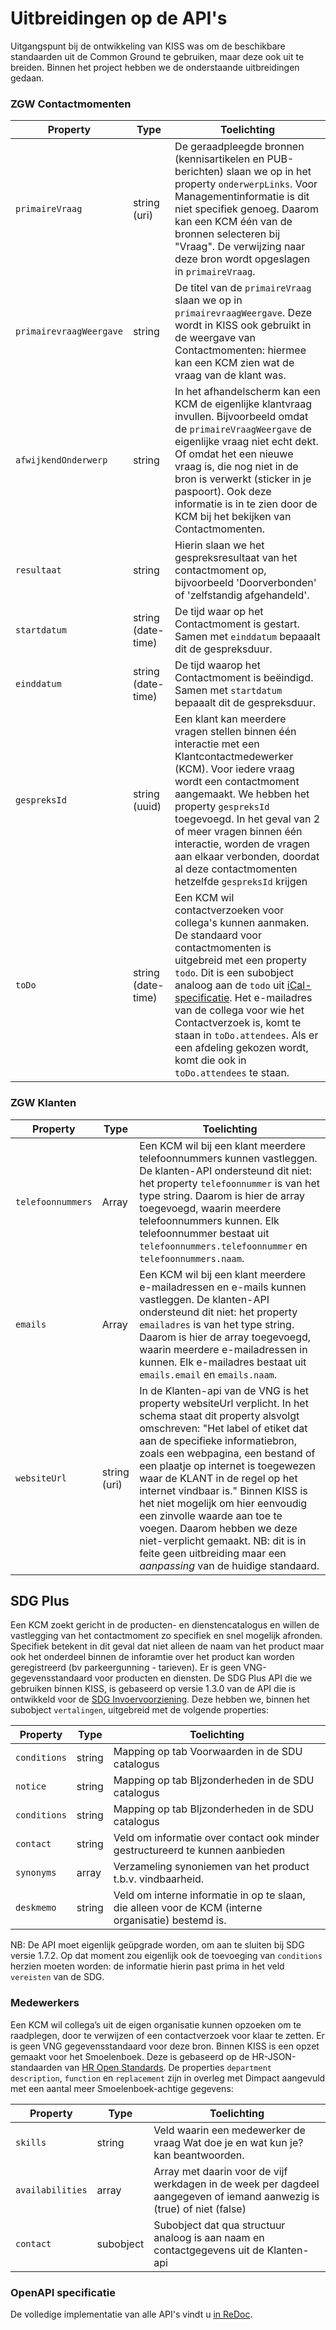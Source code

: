 <link rel="stylesheet" type="text/css" href="style.css">

# Uitbreidingen op de API's

Uitgangspunt bij de ontwikkeling van KISS was om de beschikbare standaarden uit de Common Ground te gebruiken, maar deze ook uit te breiden. Binnen het project hebben we de onderstaande  uitbreidingen gedaan. 

### ZGW Contactmomenten

| Property  | Type | Toelichting |
|--------|--------|--------|
| `primaireVraag` | string (uri) | De geraadpleegde bronnen (kennisartikelen en PUB-berichten) slaan we op in het property `onderwerpLinks`. Voor Managementinformatie is dit niet specifiek genoeg. Daarom kan een KCM één van de bronnen selecteren bij "Vraag". De verwijzing naar deze bron wordt opgeslagen in `primaireVraag`. |
| `primairevraagWeergave` | string | De titel van de `primaireVraag` slaan we op in `primairevraagWeergave`. Deze wordt in KISS ook gebruikt in de weergave van Contactmomenten: hiermee kan een KCM zien wat de vraag van de klant was. |
| `afwijkendOnderwerp` | string | In het afhandelscherm kan een KCM de eigenlijke klantvraag invullen. Bijvoorbeeld omdat de `primaireVraagWeergave` de eigenlijke vraag niet echt dekt. Of omdat het een nieuwe vraag is, die nog niet in de bron is verwerkt (sticker in je paspoort). Ook deze informatie is in te zien door de KCM bij het bekijken van Contactmomenten. | 
| `resultaat` | string  | Hierin slaan we het  gespreksresultaat van het contactmoment op, bijvoorbeeld 'Doorverbonden' of 'zelfstandig afgehandeld'.  | 
| `startdatum` | string (date-time) | De tijd waar op het Contactmoment is gestart. Samen met `einddatum` bepaaalt dit de gespreksduur. | 
| `einddatum` | string (date-time) | De tijd waarop het Contactmoment is beëindigd. Samen met `startdatum` bepaaalt dit de gespreksduur. | 
| `gespreksId` | string (uuid) | Een klant kan meerdere vragen stellen binnen één interactie met een Klantcontactmedewerker (KCM). Voor iedere vraag wordt een contactmoment aangemaakt. We hebben het property `gespreksId` toegevoegd. In het geval van 2 of meer vragen binnen één interactie, worden de vragen aan elkaar verbonden, doordat al deze contactmomenten hetzelfde `gespreksId` krijgen | 
| `toDo` | string (date-time) | Een KCM wil contactverzoeken voor collega's kunnen aanmaken. De standaard voor contactmomenten is uitgebreid met een property `todo`.  Dit is een subobject analoog aan de `todo` uit [iCal-specificatie](https://en.wikipedia.org/wiki/ICalendar). Het e-mailadres van de collega voor wie het Contactverzoek is, komt te staan in `toDo.attendees`. Als er een afdeling gekozen wordt, komt die ook in `toDo.attendees` te staan. | 


 

### ZGW Klanten

| Property  | Type | Toelichting |
|--------|--------|--------|
| `telefoonnummers` | Array | Een KCM wil bij een klant meerdere telefoonnummers kunnen vastleggen. De klanten-API ondersteund dit niet: het property `telefoonnummer` is van het type string. Daarom is hier de array toegevoegd, waarin meerdere telefoonnummers kunnen. Elk telefoonnummer bestaat uit `telefoonnummers.telefoonnummer` en `telefoonnummers.naam`.  |
| `emails` | Array | Een KCM wil bij een klant meerdere e-mailadressen en e-mails kunnen vastleggen. De klanten-API ondersteund dit niet: het property `emailadres` is van het type string. Daarom is hier de array toegevoegd, waarin meerdere e-mailadressen in kunnen. Elk e-mailadres bestaat uit `emails.email` en `emails.naam`.  |
| `websiteUrl` | string (uri)  |   In de Klanten-api van de VNG is het property websiteUrl verplicht. In het schema staat dit property alsvolgt omschreven: "Het label of etiket dat aan de specifieke informatiebron, zoals een webpagina, een bestand of een plaatje op internet is toegewezen waar de KLANT in de regel op het internet vindbaar is." Binnen KISS is het niet mogelijk om hier eenvoudig een zinvolle waarde aan toe te voegen. Daarom hebben we deze niet-verplicht gemaakt. NB: dit is in feite geen uitbreiding maar een _aanpassing_ van de huidige standaard. |



## SDG Plus
Een KCM zoekt gericht in de producten- en dienstencatalogus en willen de vastlegging van het contactmoment zo specifiek en snel mogelijk afronden. Specifiek betekent in dit geval dat niet alleen de naam van het product maar ook het onderdeel binnen de inforamtie over het product kan worden geregistreerd (bv parkeergunning - tarieven). Er is geen VNG-gegevensstandaard voor producten en diensten. De SDG Plus API die we gebruiken binnen KISS, is gebaseerd op versie 1.3.0 van de API die is ontwikkeld voor de [SDG Invoervoorziening](https://github.com/maykinmedia/sdg-invoervoorziening). Deze hebben we, binnen het subobject `vertalingen`,  uitgebreid met de volgende properties: 

| Property  | Type | Toelichting |
|--------|--------|--------|
| `conditions` | string | Mapping op tab Voorwaarden in de SDU catalogus |
| `notice` | string | Mapping op tab BIjzonderheden in de SDU catalogus |
| `conditions` | string | Mapping op tab BIjzonderheden in de SDU catalogus |
| `contact` | string | Veld om informatie over contact ook minder gestructureerd te kunnen aanbieden |
| `synonyms` | array | Verzameling synoniemen van het product t.b.v. vindbaarheid. |
| `deskmemo` | string | Veld om interne informatie in op te slaan, die alleen voor de KCM (interne organisatie) bestemd is. |

NB: De API moet eigenlijk geüpgrade worden, om aan te sluiten bij SDG versie 1.7.2. Op dat moment zou eigenlijk ook de toevoeging van `conditions` herzien moeten worden: de informatie hierin past prima in het veld `vereisten` van de SDG. 


### Medewerkers

Een KCM wil collega’s uit de eigen organisatie kunnen opzoeken om te raadplegen, door te verwijzen of een contactverzoek voor klaar te zetten. Er is geen VNG gegevensstandaard voor deze bron. Binnen KISS is een opzet gemaakt voor het Smoelenboek. Deze is gebaseerd op de HR-JSON-standaarden van [HR Open Standards](https://www.hropenstandards.org/). De properties `department` `description`, `function` en  `replacement` zijn in overleg met Dimpact aangevuld met een aantal meer Smoelenboek-achtige gegevens:

| Property  | Type | Toelichting |
|--------|--------|--------|
| `skills` | string | Veld waarin een medewerker de vraag Wat doe je en wat kun je? kan beantwoorden. |
| `availabilities` | array | Array met daarin voor de vijf werkdagen in de week per dagdeel aangegeven of iemand aanwezig is (true) of niet (false) |
| `contact` | subobject | Subobject dat qua structuur analoog is aan naam en contactgegevens uit de Klanten-api |



### OpenAPI specificatie
De volledige implementatie van alle API's vindt u [in ReDoc](https://redocly.github.io/redoc/?nocors&url=https://kissdevelopment-dimpact.commonground.nu/openapi.json).
